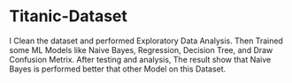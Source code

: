 # Titanic-Dataset
I Clean the dataset and performed Exploratory Data Analysis. Then Trained some ML Models like Naive Bayes, Regression, Decision Tree, and Draw Confusion Metrix. After testing  and analysis, The result show that Naive Bayes is performed better that  other Model on this Dataset.
